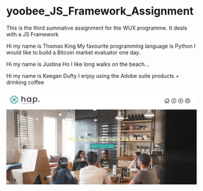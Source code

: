 # yoobee_JS_Framework_Assignment

This is the third summative assignment for the WUX programme. It deals with a JS Framework

Hi my name is Thomas King
My favourite programming language is Python
I would like to build a Bitcoin market evaluator one day.

Hi my name is Justina Ho
I like long walks on the beach...

Hi my name is Keegan Dufty
I enjoy using the Adobe suite products + drinking coffee

<img src="hapApplication.png">
